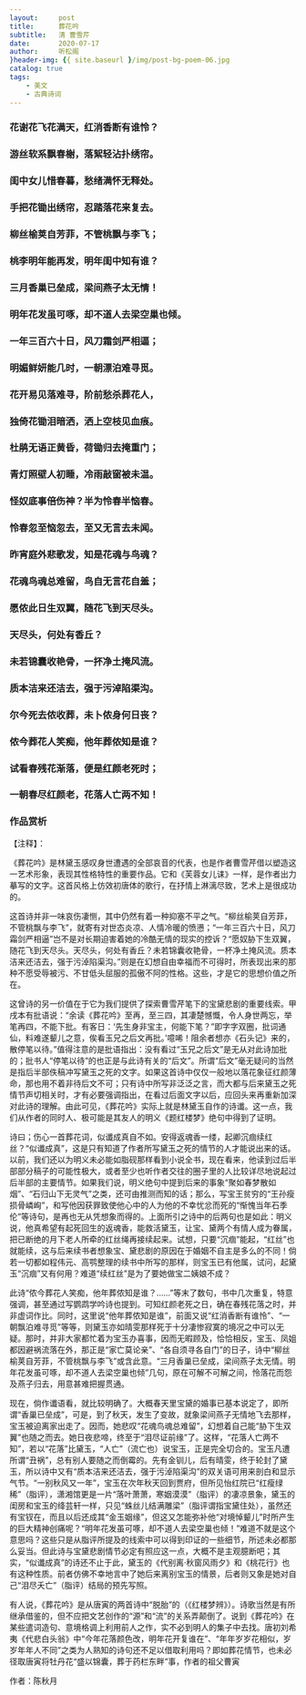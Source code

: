 ```yaml
---
layout:     post
title:      葬花吟
subtitle:   清 曹雪芹
date:       2020-07-17
author:     听松阁
}header-img: {{ site.baseurl }/img/post-bg-poem-06.jpg
catalog: true
tags:
    - 美文
    - 古典诗词
---
```



### 花谢花飞花满天，红消香断有谁怜？
### 游丝软系飘春榭，落絮轻沾扑绣帘。
### 闺中女儿惜春暮，愁绪满怀无释处。
### 手把花锄出绣帘，忍踏落花来复去。
### 柳丝榆荚自芳菲，不管桃飘与李飞；
### 桃李明年能再发，明年闺中知有谁？
### 三月香巢已垒成，梁间燕子太无情！
### 明年花发虽可啄，却不道人去梁空巢也倾。
### 一年三百六十日，风刀霜剑严相逼；
### 明媚鲜妍能几时，一朝漂泊难寻觅。
### 花开易见落难寻，阶前愁杀葬花人，
### 独倚花锄泪暗洒，洒上空枝见血痕。
### 杜鹃无语正黄昏，荷锄归去掩重门；
### 青灯照壁人初睡，冷雨敲窗被未温。
### 怪奴底事倍伤神？半为怜春半恼春。
### 怜春忽至恼忽去，至又无言去未闻。
### 昨宵庭外悲歌发，知是花魂与鸟魂？
### 花魂鸟魂总难留，鸟自无言花自羞；
### 愿侬此日生双翼，随花飞到天尽头。
### 天尽头，何处有香丘？
### 未若锦囊收艳骨，一抔净土掩风流。
### 质本洁来还洁去，强于污淖陷渠沟。
### 尔今死去侬收葬，未卜侬身何日丧？
### 侬今葬花人笑痴，他年葬侬知是谁？
### 试看春残花渐落，便是红颜老死时；
### 一朝春尽红颜老，花落人亡两不知！




### 作品赏析
【注释】：

《葬花吟》是林黛玉感叹身世遭遇的全部哀音的代表，也是作者曹雪芹借以塑造这一艺术形象，表现其性格特性的重要作品。它和《芙蓉女儿诔》一样，是作者出力摹写的文字。这首风格上仿效初唐体的歌行，在抒情上淋漓尽致，艺术上是很成功的。

这首诗并非一味哀伤凄恻，其中仍然有着一种抑塞不平之气。“柳丝榆荚自芳菲，不管桃飘与李飞”，就寄有对世态炎凉、人情冷暖的愤懑；“一年三百六十日，风刀霜剑严相逼”岂不是对长期迫害着她的冷酷无情的现实的控诉？“愿奴胁下生双翼，随花飞到天尽头。天尽头，何处有香丘？未若锦囊收艳骨，一杯净土掩风流。质本洁来还洁去，强于污淖陷渠沟。”则是在幻想自由幸福而不可得时，所表现出来的那种不愿受辱被污、不甘低头屈服的孤傲不阿的性格。这些，才是它的思想价值之所在。

这曾诗的另一价值在于它为我们提供了探索曹雪芹笔下的宝黛悲剧的重要线索。甲戌本有批语说：“余读《葬花吟》至再，至三四，其凄楚憾慨，令人身世两忘，举笔再四，不能下批。有客日：‘先生身非宝主，何能下笔？”即字字双圈，批词通仙，料难遂颦儿之意，俟看玉兄之后文再批。’噫唏！阻余者想亦《石头记》来的，散停笔以待。”值得注意的是批语指出：没有看过“玉兄之后文”是无从对此诗加批的；批书人“停笔以待”的也正是与此诗有关的“后文”。所谓“后文”毫无疑问的当然是指后半部佚稿冲写黛玉之死的文字。如果这首诗中仅仅一般地以落花象征红颜薄命，那也用不着非待后文不可；只有诗中所写非泛泛之言，而大都与后来黛玉之死情节声切相关时，才有必要强调指出，在看过后面文字以后，应回头来再重新加深对此诗的理解。由此可见，《葬花吟》实际上就是林黛玉自作的诗谶。这一点，我们从作者的同时人、极可能是其友人的明义《题红楼梦》绝句中得到了证明。
  
  诗曰；伤心一首葬花词，似谶成真自不如。安得返魂香一缕，起卿沉痼续红丝？“似谶成真”，这是只有知道了作者所写黛玉之死的情节的人才能说出来的话。以前，我们还以为明义未必能如脂砚那样看到小说全书，现在看来，他读到过后半部部分稿子的可能性极大，或者至少也听作者交往的圈子里的人比较详尽地说起过后半部的主要情节。如果我们说，明义绝句中提到后来的事象“聚如春梦散如烟”、“石归山下无灵气”之类，还可由推测而知的话；那么，写宝王贫穷的“王孙瘦损骨嶙峋”，和写他因获罪致使他心中的人为他的不幸忧忿而死的“惭愧当年石季伦”等诗句，是再也无从凭想象而得的。上面所引之诗中的后两句也是如此：明义说，他真希望有起死回生的返魂香，能救活黛玉，让宝、黛两个有情人成为眷属，把已断绝的月下老人所牵的红丝绳再接续起来。试想，只要“沉痼”能起，“红丝”也就能续，这与后来续书者想象宝、黛悲剧的原因在于婚姻不自主是多么的不同！倘若一切都如程伟元、高鹗整理的续书中所写的那样，则宝玉已有他属，试问，起黛玉“沉痼”又有何用？难道“续红丝”是为了要她做宝二姨娘不成？
    

此诗“侬今葬花人笑痴，他年葬侬知是谁？……”等末了数句，书中几次重复，特意强调，甚至通过写鹦鹉学吟诗也提到。可知红颜老死之日，确在春残花落之时，并非虚词作比。同时，这里说“他年葬侬知是谁”，前面又说“红消香断有谁怜”、“一朝飘泊难寻觅”等等，则黛玉亦如晴雯那样死于十分凄惨寂寞的境况之中可以无疑。那时，并非大家都忙着为宝玉办喜事，因而无暇顾及，恰恰相反，宝玉、凤姐都因避祸流落在外，那正是“家亡莫论亲”、“各自须寻各自门”的日子，诗中“柳丝榆荚自芳菲，不管桃飘与李飞”或含此意。“三月香巢已垒成，梁间燕子太无情。明年花发虽可啄，却不道人去梁空巢也倾”几句，原在可解不可解之间，怜落花而怨及燕子归去，用意甚难把握贯通。

现在，倘作谶语看，就比较明确了。大概春天里宝黛的婚事已基本说定了，即所谓“香巢已垒成”，可是，到了秋天，发生了变故，就象梁间燕子无情地飞去那样，宝玉被迫离家出走了。因而，她悲叹“花魂鸟魂总难留”，幻想着自己能“胁下生双翼”也随之而去。她日夜悲啼，终至于“泪尽证前缘”了。这样，“花落人亡两不知”，若以“花落”比黛玉，“人亡”（流亡也）说宝玉，正是完全切合的。宝玉凡遭所谓“丑祸”，总有别人要随之而倒霉的。先有金钏儿，后有晴雯，终于轮封了黛玉，所以诗中又有“质本洁来还洁去，强于污淖陷渠沟”的双关语可用来剖白和显示气节。“一别秋风又一年”，宝玉在次年秋天回到贾府，但所见怡红院已“红瘦绿稀”（脂评），潇湘馆更是一片“落叶萧萧，寒姻漠漠”（脂评）的凄凉景象，黛玉的闺房和宝玉的绛芸轩一样，只见“蛛丝儿结满雕梁”（脂评谓指宝黛住处），虽然还有宝钗在，而且以后还成其“金玉姻缘”，但这又怎能弥补他“对境悼颦儿”时所产生的巨大精神创痛呢？“明年花发虽可啄，却不道人去梁空巢也倾！”难道不就是这个意思吗？这些只是从脂评所提及的线索中可以得到印证的一些细节，所述未必都那么妥当。但此诗与宝黛悲剧情节必定有照应这一点，大概不是主观臆断吧；其实，“似谶成真”的诗还不止于此，黛玉的《代别离·秋窗风雨夕》和《桃花行》也有这种性质。前者仿佛不幸地言中了她后来离别宝玉的情景，后者则又象是她对自己“泪尽夭亡”（脂评）结局的预先写照。
 
 有人说，《葬花吟》是从唐寅的两首诗中“脱胎”的（《红楼梦辨》）。诗歌当然是有所继承借鉴的，但不应把文艺创作的“源”和“流”的关系弄颠倒了。说到《葬花吟》在某些遣词造句、意境格调上利用前人之作，实不必到明人的集子中去找。唐初刘希夷《代悲白头翁》中“今年花落颜色改，明年花开复谁在”、“年年岁岁花相似，岁岁年年人不同”之类为人熟知的诗句还不足以借取利用吗？即如葬花情节，也未必径取唐寅将牡丹花“盛以锦囊，葬于药栏东畔”事，作者的祖父曹寅

作者：陈秋月
